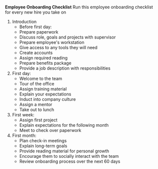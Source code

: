 **Employee Onboarding Checklist**
Run this employee onboarding checklist for every new hire you take on
1. Introduction
    - Before first day:
    - Prepare paperwork
    - Discuss role, goals and projects with supervisor
    - Prepare employee's workstation
    - Give access to any tools they will need
    - Create accounts
    - Assign required reading
    - Prepare benefits package
    - Provide a job description with responsibilities
2. First day:
    - Welcome to the team
    - Tour of the office
    - Assign training material
    - Explain your expectations
    - Induct into company culture
    - Assign a mentor
    - Take out to lunch
3. First week:
    - Assign first project
    - Explain expectations for the following month
    - Meet to check over paperwork
4. First month:
    - Plan check-in meetings
    - Explain long-term goals
    - Provide reading material for personal growth
    - Encourage them to socially interact with the team
    - Review onboarding process over the next 60 days
